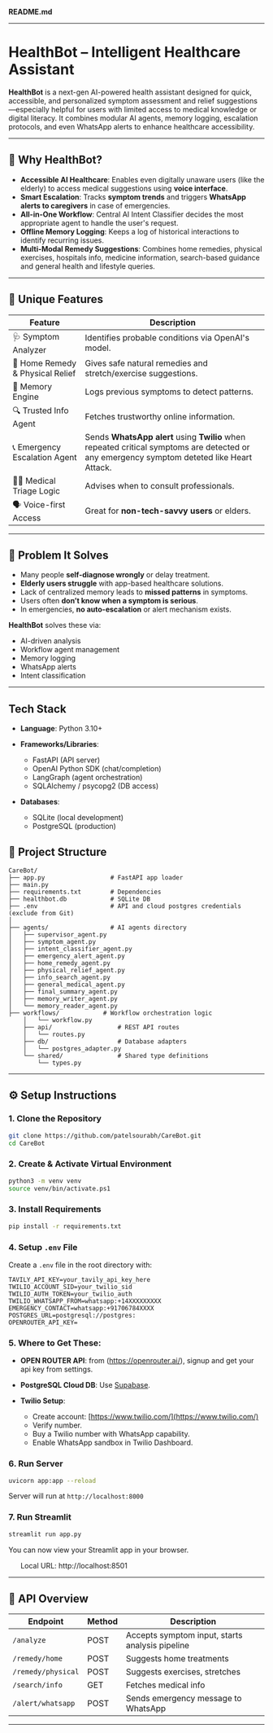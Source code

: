 **README.md**

---

# HealthBot – Intelligent Healthcare Assistant

**HealthBot** is a next-gen AI-powered health assistant designed for quick, accessible, and personalized symptom assessment and relief suggestions—especially helpful for users with limited access to medical knowledge or digital literacy. It combines modular AI agents, memory logging, escalation protocols, and even WhatsApp alerts to enhance healthcare accessibility.

---

## 🚀 Why HealthBot?

* **Accessible AI Healthcare**: Enables even digitally unaware users (like the elderly) to access medical suggestions using **voice interface**.
* **Smart Escalation**: Tracks **symptom trends** and triggers **WhatsApp alerts to caregivers** in case of emergencies.
* **All-in-One Workflow**: Central AI Intent Classifier decides the most appropriate agent to handle the user's request.
* **Offline Memory Logging**: Keeps a log of historical interactions to identify recurring issues.
* **Multi-Modal Remedy Suggestions**: Combines home remedies, physical exercises, hospitals info, medicine information, search-based guidance and general health and lifestyle queries.

---

## 🌟 Unique Features

| Feature                          | Description                                                                                                                                |
| -------------------------------- | ------------------------------------------------------------------------------------------------------------------------------------------ |
| 🩺 Symptom Analyzer              | Identifies probable conditions via OpenAI's model.                                                                                         |
| 🧘 Home Remedy & Physical Relief | Gives safe natural remedies and stretch/exercise suggestions.                                                                              |
| 🧠 Memory Engine                 | Logs previous symptoms to detect patterns.                                                                                                 |
| 🔍 Trusted Info Agent            | Fetches trustworthy online information.                                                                                                    |
| 📞 Emergency Escalation Agent    | Sends **WhatsApp alert** using **Twilio** when repeated critical symptoms are detected or any emergency symptom deteted like Heart Attack. |
| 🧑‍⚕️ Medical Triage Logic       | Advises when to consult professionals.                                                                                                     |
| 🗣️ Voice-first Access           | Great for **non-tech-savvy users** or elders.                                                                                              |

---

## 🧠 Problem It Solves

* Many people **self-diagnose wrongly** or delay treatment.
* **Elderly users struggle** with app-based healthcare solutions.
* Lack of centralized memory leads to **missed patterns** in symptoms.
* Users often **don’t know when a symptom is serious**.
* In emergencies, **no auto-escalation** or alert mechanism exists.

**HealthBot** solves these via:

* AI-driven analysis
* Workflow agent management
* Memory logging
* WhatsApp alerts
* Intent classification

---

## Tech Stack

* **Language**: Python 3.10+
* **Frameworks/Libraries**:

  * FastAPI (API server)
  * OpenAI Python SDK (chat/completion)
  * LangGraph (agent orchestration)
  * SQLAlchemy / psycopg2 (DB access)
* **Databases**:

  * SQLite (local development)
  * PostgreSQL (production)

## 🧩 Project Structure

```
CareBot/
├── app.py                  # FastAPI app loader
├── main.py                 
├── requirements.txt        # Dependencies
├── healthbot.db            # SQLite DB
├── .env                    # API and cloud postgres credentials (exclude from Git)
│
├── agents/                 # AI agents directory
│   ├── supervisor_agent.py
│   ├── symptom_agent.py
│   ├── intent_classifier_agent.py
│   ├── emergency_alert_agent.py
│   ├── home_remedy_agent.py
│   ├── physical_relief_agent.py
│   ├── info_search_agent.py
│   ├── general_medical_agent.py
│   ├── final_summary_agent.py
│   ├── memory_writer_agent.py
│   └── memory_reader_agent.py
├── workflows/            # Workflow orchestration logic
    │   └── workflow.py
    ├── api/                  # REST API routes
    │   └── routes.py
    ├── db/                   # Database adapters
    │   └── postgres_adapter.py
    └── shared/               # Shared type definitions
        └── types.py
```

---

## ⚙️ Setup Instructions

### 1. Clone the Repository

```bash
git clone https://github.com/patelsourabh/CareBot.git
cd CareBot
```

### 2. Create & Activate Virtual Environment

```bash
python3 -m venv venv
source venv/bin/activate.ps1
```

### 3. Install Requirements

```bash
pip install -r requirements.txt
```

### 4. Setup `.env` File

Create a `.env` file in the root directory with:

```env
TAVILY_API_KEY=your_tavily_api_key_here
TWILIO_ACCOUNT_SID=your_twilio_sid
TWILIO_AUTH_TOKEN=your_twilio_auth
TWILIO_WHATSAPP_FROM=whatsapp:+14XXXXXXXXX
EMERGENCY_CONTACT=whatsapp:+91706784XXXX
POSTGRES_URL=postgresql://postgres:
OPENROUTER_API_KEY=

```

### 5. Where to Get These:
* **OPEN ROUTER API**: from (https://openrouter.ai/), signup and get your api key from settings.
* **PostgreSQL Cloud DB**: Use  [Supabase](https://supabase.io).
* **Twilio Setup**:

  * Create account: [https://www.twilio.com/](https://www.twilio.com/)
  * Verify number.
  * Buy a Twilio number with WhatsApp capability.
  * Enable WhatsApp sandbox in Twilio Dashboard.

### 6. Run Server

```bash
uvicorn app:app --reload
```

Server will run at `http://localhost:8000`

### 7. Run Streamlit

```bash
streamlit run app.py
```

You can now view your Streamlit app in your browser.

      Local URL: http\://localhost:8501

---

## 📲 API Overview

| Endpoint           | Method | Description                                     |
| ------------------ | ------ | ----------------------------------------------- |
| `/analyze`         | POST   | Accepts symptom input, starts analysis pipeline |
| `/remedy/home`     | POST   | Suggests home treatments                        |
| `/remedy/physical` | POST   | Suggests exercises, stretches                   |
| `/search/info`     | GET    | Fetches medical info                            |
| `/alert/whatsapp`  | POST   | Sends emergency message to WhatsApp             |

---

